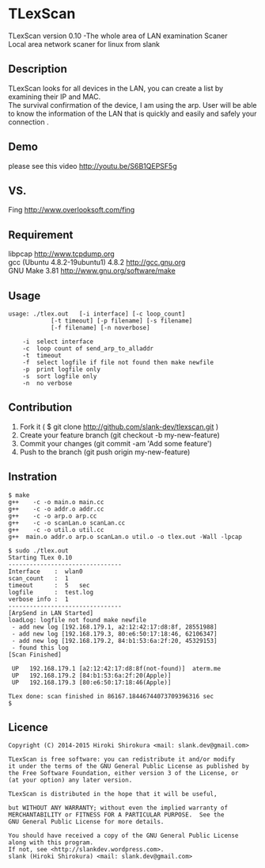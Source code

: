 # TLexScan 
TLexScan version 0.10 -The whole area of LAN examination Scaner  
Local area network scaner for linux from slank  

## Description
TLexScan looks for all devices  in the LAN, 
you can create a list by examining their IP and MAC.  
The survival confirmation of the device, I am using the arp.
User will be able to know the information of the LAN 
that is quickly and easily and safely your connection .  

## Demo
 please see this video
 http://youtu.be/S6B1QEPSF5g

## VS.
 Fing <http://www.overlooksoft.com/fing>  

## Requirement
 libpcap <http://www.tcpdump.org>  
 gcc (Ubuntu 4.8.2-19ubuntu1) 4.8.2 <http://gcc.gnu.org>  
 GNU Make 3.81 <http://www.gnu.org/software/make>  

## Usage

	usage: ./tlex.out	[-i interface] [-c loop_count]
				[-t timeout] [-p filename] [-s filename]
				[-f filename] [-n noverbose]

		-i	select interface
		-c	loop count of send_arp_to_alladdr
		-t	timeout
		-f	select logfile if file not found then make newfile
		-p	print logfile only
		-s	sort logfile only
		-n	no verbose


## Contribution
1. Fork it ( $ git clone http://github.com/slank-dev/tlexscan.git )
2. Create your feature branch (git checkout -b my-new-feature)
3. Commit your changes (git commit -am 'Add some feature')
4. Push to the branch (git push origin my-new-feature)


## Instration
	 
	$ make
	g++    -c -o main.o main.cc
	g++    -c -o addr.o addr.cc
	g++    -c -o arp.o arp.cc
	g++    -c -o scanLan.o scanLan.cc
	g++    -c -o util.o util.cc
	g++  main.o addr.o arp.o scanLan.o util.o -o tlex.out -Wall -lpcap
	
	$ sudo ./tlex.out 
	Starting TLex 0.10 
	--------------------------------
	Interface    :  wlan0          
	scan_count   :  1              
	timeout      :  5   sec  
	logfile      :  test.log       
	verbose info :  1              
	--------------------------------
	[ArpSend in LAN Started] 
	loadLog: logfile not found make newfile
	 - add new log [192.168.179.1, a2:12:42:17:d8:8f, 28551988]
	 - add new log [192.168.179.3, 80:e6:50:17:18:46, 62106347]
	 - add new log [192.168.179.2, 84:b1:53:6a:2f:20, 45329153]
	 - found this log
	[Scan Finished]

	 UP	  192.168.179.1	[a2:12:42:17:d8:8f(not-found)]	aterm.me
	 UP	  192.168.179.2	[84:b1:53:6a:2f:20(Apple)]	
	 UP	  192.168.179.3	[80:e6:50:17:18:46(Apple)]	

	TLex done: scan finished in 86167.18446744073709396316 sec
	$ 


## Licence
 
	Copyright (C) 2014-2015 Hiroki Shirokura <mail: slank.dev@gmail.com>

	TLexScan is free software: you can redistribute it and/or modify
	it under the terms of the GNU General Public License as published by
	the Free Software Foundation, either version 3 of the License, or
	(at your option) any later version.

	TLexScan is distributed in the hope that it will be useful,

	but WITHOUT ANY WARRANTY; without even the implied warranty of
	MERCHANTABILITY or FITNESS FOR A PARTICULAR PURPOSE.  See the
	GNU General Public License for more details.

	You should have received a copy of the GNU General Public License
	along with this program.  
	If not, see <http://slankdev.wordpress.com>.
	slank (Hiroki Shirokura) <mail: slank.dev@gmail.com>
